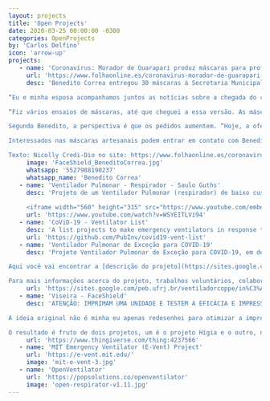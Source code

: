 ```yaml
---
layout: projects
title: 'Open Projects'
date: 2020-03-25 00:00:00 -0300
categories: OpenProjects
by: 'Carlos Delfino'
icon: 'arrow-up'
projects:
   - name: 'Coronavírus: Morador de Guarapari produz máscaras para profissionais da saúde'
     url: 'https://www.folhaonline.es/coronavirus-morador-de-guarapari-produz-mascaras-para-profissionais-da-saude/'
     desc: 'Benedito Correa entregou 30 máscaras à Secretaria Municipal de Saúde de Anchieta. O Capitão da reserva da Polícia Militar conta que decidiu iniciar a produção artesanal porque sua mulher é enfermeira e, diante da pandemia do coronavírus (Covid-19), acabou sofrendo com a escassez de Equipamentos de Proteção Individual (EPIs).

“Eu e minha esposa acompanhamos juntos as notícias sobre a chegada do coronavírus ao Brasil e a expectativa era ruim. Com a demanda crescente por equipamentos de proteção, sabíamos que logo o produto estaria em falta”, explica Benedito. Diante das circunstâncias, ele passou a estudar as possibilidades de produzir as máscaras artesanalmente. 

“Fiz vários ensaios de máscaras, até que cheguei a essa versão. As máscaras feitas de acetato pesam 75 gramas, o que facilita o uso, e são completamente higienizáveis”, conta. De acordo com ele, a demanda aumentou quando a esposa utilizou a máscara produzida por ele. “As colegas de trabalho dela se interessaram pela máscara e a secretária da saúde também. Então, solicitou 30 unidades”. A remessa foi entregue ontem (30), em Anchieta. 

Segundo Benedito, a perspectiva é que os pedidos aumentem. “Hoje, a oferta de máscaras no mercado é baixa e, durante esse período, as entregas demoram cerca de 45 dias. O pico da doença acontecerá antes desse prazo”. Ele conta ainda que pretende entregar uma remessa de máscaras à Unidade de Pronto Atendimento de Guarapari (Upa), em breve.

Interessados nas máscaras artesanais podem entrar em contato com Benedito por meio do número (27) 98819-0237.

Texto: Nicolly Credi-Dio no site: https://www.folhaonline.es/coronavirus-morador-de-guarapari-produz-mascaras-para-profissionais-da-saude/'
     image: 'FaceShield_BeneditoCorrea.jpg'
     whatsapp: '5527988190237'
     whatsapp_name: 'Benedito Correa'
   - name: 'Ventilador Pulmonar - Respirador - Saulo Guths'
     desc: 'Projeto de um Ventilador Pulmonar (respirador) de baixo custo e com componentes facilmente encontrados no mercado nacional.
     
     <iframe width="560" height="315" src="https://www.youtube.com/embed/WSYEITLVi94" frameborder="0" allow="accelerometer; autoplay; encrypted-media; gyroscope; picture-in-picture" allowfullscreen></iframe>'
     url: 'https://www.youtube.com/watch?v=WSYEITLVi94'
   - name: 'CoViD-19 - Ventilator List'
     desc: 'A list projects to make emergency ventilators in response to COVID-19, focusing on free-libre open source'
     url: 'https://github.com/PubInv/covid19-vent-list'
   - name: 'Ventilador Pulmonar de Exceção para COVID-19'
     desc: 'Projeto Ventilador Pulmonar de Exceção para COVID-19, em desenvolvimento pelo Programa de Engenharia Biomédica da COPPE/UFRJ e inúmeros colaboradores, o qual tem o objetivo de suprir a demanda urgente prevista para estes dispositivos devido a COVID-19.

Aqui você vai encontrar a [descrição do projeto](https://sites.google.com/peb.ufrj.br/ventiladorcoppe/projeto) e suas especificações, a [equipe de trabalho](https://sites.google.com/peb.ufrj.br/ventiladorcoppe/equipe), as [demandas](https://sites.google.com/peb.ufrj.br/ventiladorcoppe/colabore) atuais do projeto, além de outras informações importantes como [outras iniciativas](https://sites.google.com/peb.ufrj.br/ventiladorcoppe/outras-iniciativas) que estão sendo realizadas e [editais](https://sites.google.com/peb.ufrj.br/ventiladorcoppe/editais) já publicados.

Para mais informações acerca do projeto, trabalhos voluntários, colaborações e parcerias, entre em [contato conosco](https://sites.google.com/peb.ufrj.br/ventiladorcoppe/contato).'
     url: 'https://sites.google.com/peb.ufrj.br/ventiladorcoppe/in%C3%ADcio'
   - mame: 'Viseira - FaceShield'
     desc: 'ATENÇÃO: IMPRIMAM UMA UNIDADE E TESTEM A EFICÁCIA E IMPRESSÃO ANTES DE INICIAR A PRODUÇÃO. INFELIZMENTE NENHUMA IMPRESSORA 3D É IGUAL A OUTRA OU PODE NÃO ATENDER À NECESSIDADE DA SUA REGIÃO OU CENTRO DE SAÚDE.

A ideia original não é minha eu apenas redesenhei para otimizar a impressão e deixá-la mais confortável.

O resultado é fruto de dois projetos, um é o projeto Hígia e o outro, não tenho referências.'
     url: 'https://www.thingiverse.com/thing:4237566'
   - name: 'MIT Emergency Ventilator (E-Vent) Project'
     url: 'https://e-vent.mit.edu/'
     image: 'mit-e-vent-3.jpg'
   - name: 'OpenVentilator'
     url: 'https://popsolutions.co/openventilator'
     image: 'open-respirator-v1.11.jpg'
---
```

